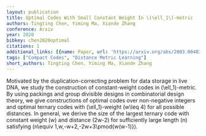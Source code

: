 ```yaml
---
layout: publication
title: Optimal Codes With Small Constant Weight In \(\ell_1\)-metric
authors: Tingting Chen, Yiming Ma, Xiande Zhang
conference: Arxiv
year: 2020
bibkey: chen2020optimal
citations: 1
additional_links: [{name: Paper, url: 'https://arxiv.org/abs/2003.00483'}]
tags: ["Compact Codes", "Distance Metric Learning"]
short_authors: Tingting Chen, Yiming Ma, Xiande Zhang
---
```

Motivated by the duplication-correcting problem for data storage in live DNA,
we study the construction of constant-weight codes in \(\ell_1\)-metric. By using
packings and group divisible designs in combinatorial design theory, we give
constructions of optimal codes over non-negative integers and optimal ternary
codes with \(\ell_1\)-weight \(w\leq 4\) for all possible distances. In general, we
derive the size of the largest ternary code with constant weight \(w\) and
distance \(2w-2\) for sufficiently large length \(n\) satisfying \(n\equiv
1,w,-w+2,-2w+3\pmod\{w(w-1)\}\).